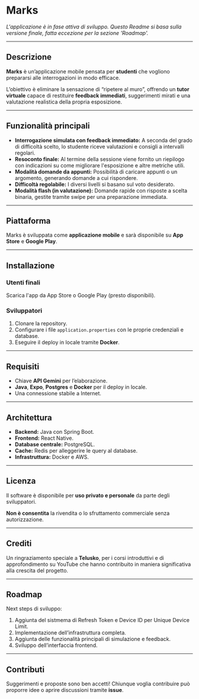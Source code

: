 # Marks 

*L'applicazione è in fase attiva di sviluppo. Questo Readme si basa sulla versione finale, fatta eccezione per la sezione 'Roadmap'.*

---

## Descrizione

**Marks** è un’applicazione mobile pensata per **studenti** che vogliono prepararsi alle interrogazioni in modo efficace.

L’obiettivo è eliminare la sensazione di “ripetere al muro”, offrendo un **tutor virtuale** capace di restituire **feedback immediati**, suggerimenti mirati e una valutazione realistica della propria esposizione.

---

## Funzionalità principali

* **Interrogazione simulata con feedback immediato:** A seconda del grado di difficoltà scelto, lo studente riceve valutazioni e consigli a intervalli regolari.
* **Resoconto finale:** Al termine della sessione viene fornito un riepilogo con indicazioni su come migliorare l'esposizione e altre metriche utili.
* **Modalità domande da appunti:** Possibilità di caricare appunti o un argomento, generando domande a cui rispondere.
* **Difficoltà regolabile:** I diversi livelli si basano sul voto desiderato.
* **Modalità flash (in valutazione):** Domande rapide con risposte a scelta binaria, gestite tramite swipe per una preparazione immediata.

---

## Piattaforma

Marks è sviluppata come **applicazione mobile** e sarà disponibile su **App Store** e **Google Play**.

---

## Installazione

### Utenti finali
Scarica l'app da App Store o Google Play (presto disponibili).

### Sviluppatori
1.  Clonare la repository.
2.  Configurare i file `application.properties` con le proprie credenziali e database.
3.  Eseguire il deploy in locale tramite **Docker**.

---

## Requisiti

* Chiave **API Gemini** per l’elaborazione.
* **Java**, **Expo**, **Postgres** e **Docker** per il deploy in locale.
* Una connessione stabile a Internet.

---

## Architettura

* **Backend:** Java con Spring Boot.
* **Frontend:** React Native.
* **Database centrale:** PostgreSQL.
* **Cache:** Redis per alleggerire le query al database.
* **Infrastruttura:** Docker e AWS.

---

## Licenza

Il software è disponibile per **uso privato e personale** da parte degli sviluppatori.

**Non è consentita** la rivendita o lo sfruttamento commerciale senza autorizzazione.

---

## Crediti

Un ringraziamento speciale a **Telusko**, per i corsi introduttivi e di approfondimento su YouTube che hanno contribuito in maniera significativa alla crescita del progetto.

---

## Roadmap

Next steps di sviluppo:

1.  Aggiunta del sistmema di Refresh Token e Device ID per Unique Device Limit.
2.  Implementazione dell’infrastruttura completa.
3.  Aggiunta delle funzionalità principali di simulazione e feedback.
4.  Sviluppo dell’interfaccia frontend.

---

## Contributi

Suggerimenti e proposte sono ben accetti! Chiunque voglia contribuire può proporre idee o aprire discussioni tramite **issue**.
